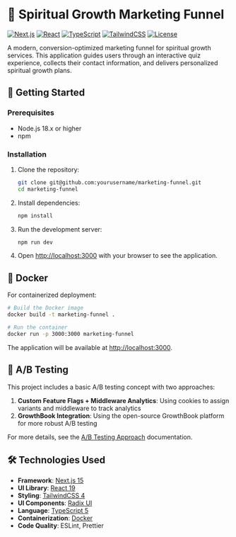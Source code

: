 # 🌱 Spiritual Growth Marketing Funnel

[![Next.js](https://img.shields.io/badge/Next.js-15.3.4-black?style=for-the-badge&logo=next.js)](https://nextjs.org/)
[![React](https://img.shields.io/badge/React-19.0.0-blue?style=for-the-badge&logo=react)](https://react.dev/)
[![TypeScript](https://img.shields.io/badge/TypeScript-5-blue?style=for-the-badge&logo=typescript)](https://www.typescriptlang.org/)
[![TailwindCSS](https://img.shields.io/badge/TailwindCSS-4-38B2AC?style=for-the-badge&logo=tailwind-css)](https://tailwindcss.com/)
[![License](https://img.shields.io/badge/License-MIT-green?style=for-the-badge)](LICENSE)

A modern, conversion-optimized marketing funnel for spiritual growth services. This application guides users through an interactive quiz experience, collects their contact information, and delivers personalized spiritual growth plans.

## 🚀 Getting Started

### Prerequisites

- Node.js 18.x or higher
- npm

### Installation

1. Clone the repository:
   ```bash
   git clone git@github.com:yourusername/marketing-funnel.git
   cd marketing-funnel
   ```

2. Install dependencies:
   ```bash
   npm install
   ```

3. Run the development server:
   ```bash
   npm run dev
   ```

4. Open [http://localhost:3000](http://localhost:3000) with your browser to see the application.

## 🐳 Docker

For containerized deployment:

```bash
# Build the Docker image
docker build -t marketing-funnel .

# Run the container
docker run -p 3000:3000 marketing-funnel
```

The application will be available at [http://localhost:3000](http://localhost:3000).

## 🧪 A/B Testing

This project includes a basic A/B testing concept with two approaches:

1. **Custom Feature Flags + Middleware Analytics**: Using cookies to assign variants and middleware to track analytics
2. **GrowthBook Integration**: Using the open-source GrowthBook platform for more robust A/B testing

For more details, see the [A/B Testing Approach](AB_TESTING_APPROACH.md) documentation.

## 🛠️ Technologies Used

- **Framework**: [Next.js 15](https://nextjs.org/)
- **UI Library**: [React 19](https://react.dev/)
- **Styling**: [TailwindCSS 4](https://tailwindcss.com/)
- **UI Components**: [Radix UI](https://www.radix-ui.com/)
- **Language**: [TypeScript 5](https://www.typescriptlang.org/)
- **Containerization**: [Docker](https://www.docker.com/)
- **Code Quality**: ESLint, Prettier
